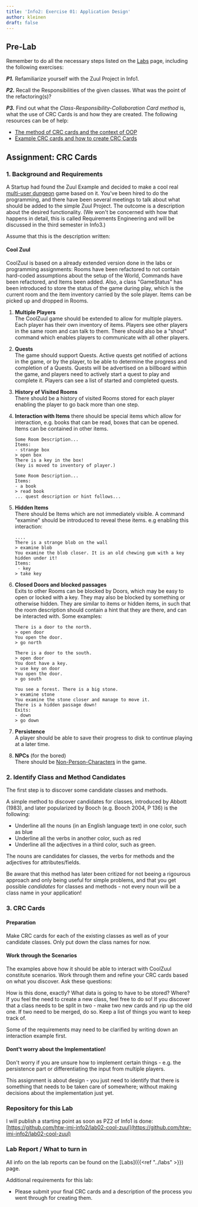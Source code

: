 ```yaml
---
title: 'Info2: Exercise 01: Application Design'
author: kleinen
draft: false
---
```


## Pre-Lab

Remember to do all the necessary steps listed on the [Labs](..) page, including the following exercises:

***P1.*** Refamiliarize yourself with the Zuul Project in Info1.

***P2.*** Recall the Responsibilities of the given classes. What was the point
         of the refactoring(s)?

***P3.*** Find out what the *Class-Responsibility-Collaboration Card method* is, what the use of CRC Cards is and how they are created. The following resources can be of help:
* [The method of CRC cards and the context of OOP](htts://c2.com/doc/oopsla89/paper.html)
* [Example CRC cards and how to create CRC Cards](http://agilemodeling.com/artifacts/crcModel.htm)

## Assignment: CRC Cards

### 1. Background and Requirements

A Startup had found the Zuul Example and decided to make a cool real
[multi-user dungeon](https://en.wikipedia.org/wiki/MUD) game based on it.
You've been hired to do the programming, and
there have been several meetings to talk about what should be added to the
simple Zuul Project. The outcome is a description about the desired functionality.
(We won't be concerned with how that happens in detail, this is called Requirements
 Engineering and will be discussed in the third semester in Info3.)

Assume that this is the description written:

#### Cool Zuul

CoolZuul is based on a already extended version done in the labs or programming
assignments: Rooms have been refactored to not contain hard-coded assumptions
about the setup of the World, Commands have been refactored, and Items been added.
Also, a class "GameStatus" has been introduced to store the status of the game
during play, which is the current room and the item inventory carried by the
sole player. Items can be picked up and dropped in Rooms.

1.  **Multiple Players**  
    The CoolZuul game should be extended to allow for multiple players.
    Each player has their own inventory of items.
    Players see other players in the same room and can talk to them.
    There should also be a "shout" command which enables players to communicate
    with all other players.

2.  **Quests**  
   The game should support Quests. Active quests get notified of actions in the game,
   or by the player, to be able to determine the progress and completion of a Quests.
   Quests will be advertised on a billboard within the game, and players need to
   actively start a quest to play and complete it. Players can see a list of
   started and completed quests.

3. **History of Visited Rooms**  
   There should be a history of visited Rooms stored for each player enabling
   the player to go back more than one step.

4. **Interaction with Items**
  there should be special items which allow for interaction, e.g. books that can
  be read, boxes that can be opened. Items can be contained in other items.

       Some Room Description...
       Items:
       - strange box
       > open box
       There is a key in the box!
       (key is moved to inventory of player.)

       Some Room Description...
       Items:
       - a book
       > read book
       ... quest description or hint follows...

4. **Hidden Items**  
   There should be Items which are not immediately visible. A command "examine"
   should be introduced to reveal these items.
   e.g enabling this interaction:

       ....
       There is a strange blob on the wall
       > examine blob
       You examine the blob closer. It is an old chewing gum with a key hidden under it!
       Items:
        - key
       > take key

5. **Closed Doors and blocked passages**  
   Exits to other Rooms can be blocked by Doors, which may be easy to open or
   locked with a key. They may also be blocked by something or otherwise hidden.
   They are similar to items or hidden items, in such that the room description
   should contain a hint that they are there, and can be interacted with.
   Some examples:

       There is a door to the north.
       > open door
       You open the door.
       > go north

       There is a door to the south.
       > open door
       You dont have a key.
       > use key on door
       You open the door.
       > go south

       You see a forest. There is a big stone.
       > examine stone
       You examine the stone closer and manage to move it.
       There is a hidden passage down!
       Exits:
       - down
       > go down

6. **Persistence**  
   A player should be able to save their progress to disk to continue playing at
   a later time.

7. **NPCs** (for the bored)  
    There should be
    [Non-Person-Characters](https://en.wikipedia.org/wiki/Non-player_character)
    in the game.


### 2. Identify Class and Method Candidates

The first step is to discover some candidate classes and methods.

A simple method to discover candidates for classes, introduced by Abbott (1983),
and later popularized by Booch (e.g. Booch 2004, P 136) is the following:

  * Underline all the nouns (in an English language text) in one color, such as blue
  * Underline all the verbs in another color, such as red
  * Underline all the adjectives in a third color, such as green.

The nouns are candidates for classes, the verbs for methods and the adjectives for attributes/fields.

Be aware that this method has later been critized for not beeing a rigourous approach and only being useful for simple problems, and that you get possible *candidates* for classes and methods - not every noun will be a class name in your application!

### 3. CRC Cards

#### Preparation
Make CRC cards for each of the existing classes as well as of your candidate classes.
Only put down the class names for now.

#### Work through the Scenarios

The examples above how it should be able to interact with CoolZuul constitute
scenarios. Work through them and refine your CRC cards based on what you discover.
Ask these questions:

How is this done, exactly?
What data is going to have to be stored? Where?
If you feel the need to create a new class, feel free to do so!
If you discover that a class needs to be split in two - make two new cards and rip up the old one.
If two need to be merged, do so.
Keep a list of things you want to keep track of.

Some of the requirements may need to be clarified by writing down an interaction
example first.

#### Dont't worry about the Implementation!

Don't worry if you are unsure how to implement certain things - e.g. the
persistence part or differentiating the input from multiple players.

This assignment is about design - you just need to identify that there is
something that needs to be taken care of somewhere; without making decisions
about the implementation just yet.

### Repository for this Lab

I will publish a starting point as soon as PZ2 of Info1 is done:  
[https://github.com/htw-imi-info2/lab02-cool-zuul](https://github.com/htw-imi-info2/lab02-cool-zuul)


### Lab Report / What to turn in

All info on the lab reports can be found on the [Labs]({{<ref "../labs" >}}) page.

Additional requirements for this lab:
* Please submit your final CRC cards and a description of the process you went through for creating them.
